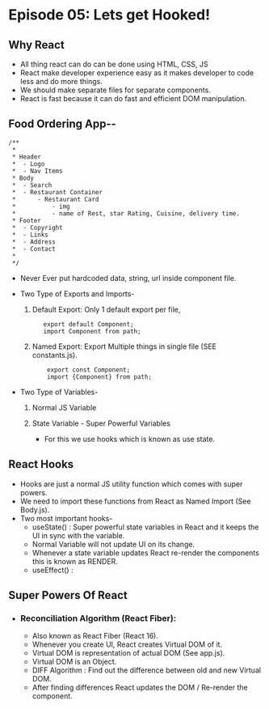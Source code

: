 # Episode 05: Lets get Hooked!

## Why React

-   All thing react can do can be done using HTML, CSS, JS
-   React make developer experience easy as it makes developer to code less and do more things.
-   We should make separate files for separate components.
-   React is fast because it can do fast and efficient DOM manipulation.

## Food Ordering App--

```
/**
 *
 * Header
 *  - Logo
 *  - Nav Items
 * Body
 *  - Search
 *  - Restaurant Container
 *      - Restaurant Card
 *          - img
 *          - name of Rest, star Rating, Cuisine, delivery time.
 * Footer
 *  - Copyright
 *  - Links
 *  - Address
 *  - Contact
 *
 */
```

-   Never Ever put hardcoded data, string, url inside component file.

-   Two Type of Exports and Imports-

    1.  Default Export: Only 1 default export per file,

               export default Component;
               import Component from path;

    2.  Named Export: Export Multiple things in single file (SEE constants.js).

                export const Component;
                import {Component} from path;

-   Two Type of Variables-

    1. Normal JS Variable

    2. State Variable - Super Powerful Variables
        - For this we use hooks which is known as use state.

## React Hooks

-   Hooks are just a normal JS utility function which comes with super powers.
-   We need to import these functions from React as Named Import (See Body.js).
-   Two most important hooks-
    -   useState() : Super powerful state variables in React and it keeps the UI in sync with the variable.
    -   Normal Variable will not update UI on its change.
    -   Whenever a state variable updates React re-render the components this is known as RENDER.
    -   useEffect() :

## Super Powers Of React

-   ### Reconciliation Algorithm (React Fiber):
    -   Also known as React Fiber (React 16).
    -   Whenever you create UI, React creates Virtual DOM of it.
    -   Virtual DOM is representation of actual DOM (See app.js).
    -   Virtual DOM is an Object.
    -   DIFF Algorithm : Find out the difference between old and new Virtual DOM.
    -   After finding differences React updates the DOM / Re-render the component.
